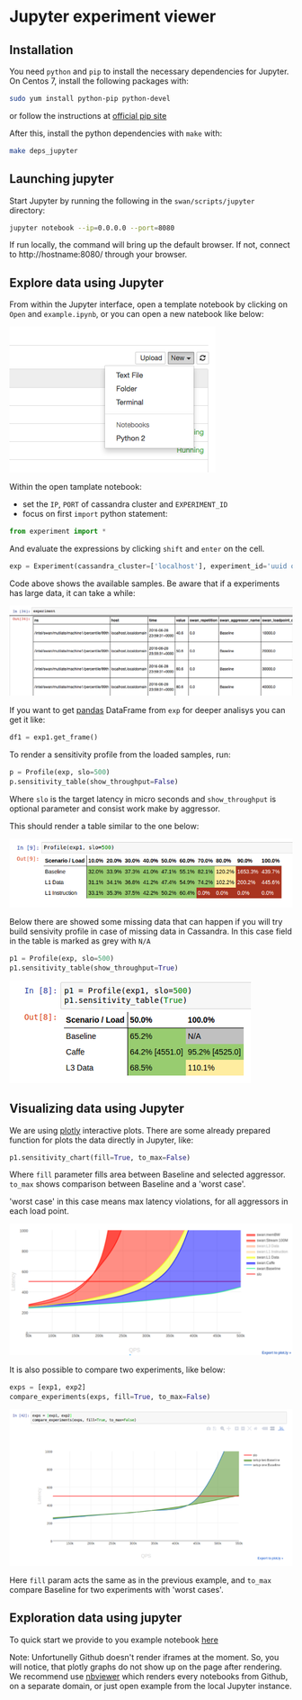 # Jupyter experiment viewer

## Installation

You need `python` and `pip` to install the necessary dependencies for Jupyter.
On Centos 7, install the following packages with:

```sh
sudo yum install python-pip python-devel
```
or follow the instructions at [official pip site](https://pip.pypa.io/en/stable/installing/#installing-with-get-pip-py)

After this, install the python dependencies with `make` with:

```sh
make deps_jupyter
```

## Launching jupyter

Start Jupyter by running the following in the `swan/scripts/jupyter` directory:

```sh
jupyter notebook --ip=0.0.0.0 --port=8080
```

If run locally, the command will bring up the default browser.
If not, connect to http://hostname:8080/ through your browser.

## Explore data using Jupyter

From within the Jupyter interface, open a template notebook by clicking on `Open` and `example.ipynb`, or you can open a new natebook like below:

![experiment](docs/new_notebook.png)

Within the open tamplate notebook:
- set the `IP`, `PORT` of cassandra cluster and `EXPERIMENT_ID`
- focus on first `import` python statement:

```python
from experiment import *
```

And evaluate the expressions by clicking `shift` and `enter` on the cell.
```python
exp = Experiment(cassandra_cluster=['localhost'], experiment_id='uuid of experiment', port=9042)
```

Code above shows the available samples. Be aware that if a experiments has large data, it can take a while:

![sample list](docs/sample_list.png) 

If you want to get [pandas](http://pandas.pydata.org/) DataFrame from `exp` for deeper analisys you can get it like: 
```python
df1 = exp1.get_frame()
```
To render a sensitivity profile from the loaded samples, run:
```python
p = Profile(exp, slo=500)
p.sensitivity_table(show_throughput=False)
```

Where `slo` is the target latency in micro seconds and `show_throughput` is optional parameter and consist work make by aggressor.

This should render a table similar to the one below:

![sensitivity profile](docs/sensitivity_profile.png)

Below there are showed some missing data that can happen if you will try build sensivity profile in case of missing data in Cassandra.
In this case field in the table is marked as grey with `N/A`

```python
p1 = Profile(exp, slo=500)
p1.sensitivity_table(show_throughput=True)
```
![sensitivity_profile_failed](docs/sensitivity_profile_failed.png)

## Visualizing data using Jupyter

We are using [plotly](https://plot.ly/) interactive plots. There are some already prepared function for plots
the data directly in Jupyter, like:

```python
p1.sensitivity_chart(fill=True, to_max=False)
```
Where `fill` parameter fills area between Baseline and  selected aggressor. `to_max` shows comparison between Baseline and a 'worst case'.

'worst case' in this case means max latency violations, for all aggressors in each load point.

![sensitivity_chart](docs/sensitivity_chart.png)

It is also possible to compare two experiments, like below:
```python
exps = [exp1, exp2]
compare_experiments(exps, fill=True, to_max=False)
```

![compare_two_experiments](docs/compare_two_experiments.png)

Here `fill` param acts the same  as in the previous example, and `to_max` compare Baseline for two experiments with 'worst cases'.

## Exploration data using jupyter

To quick start we provide to you example notebook [here](example.ipynb)

Note: Unfortunelly Github doesn't render iframes at the moment.
So, you will notice, that plotly graphs do not show up on the page after rendering.
We recommend use [nbviewer](http://nbviewer.jupyter.org/) which renders every notebooks from Github, on a separate domain,
or just open example from the local Jupyter instance.
